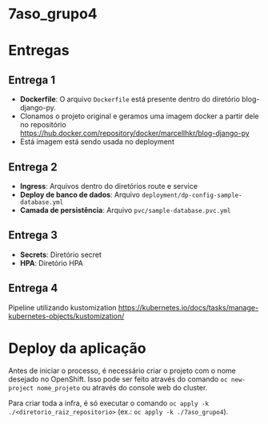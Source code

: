 # 7aso_grupo4

# Entregas

## Entrega 1
- **Dockerfile**: O arquivo `Dockerfile` está presente dentro do diretório blog-django-py.
- Clonamos o projeto original e geramos uma imagem docker a partir dele no repositório https://hub.docker.com/repository/docker/marcellhkr/blog-django-py
- Está imagem está sendo usada no deployment

## Entrega 2
- **Ingress**: Arquivos dentro do diretórios route e service
- **Deploy de banco de dados**: Arquivo `deployment/dp-config-sample-database.yml`
- **Camada de persistência**: Arquivo `pvc/sample-database.pvc.yml`

## Entrega 3
- **Secrets**: Diretório secret
- **HPA**: Diretório HPA

## Entrega 4
Pipeline utilizando kustomization
https://kubernetes.io/docs/tasks/manage-kubernetes-objects/kustomization/

# Deploy da aplicação

Antes de iniciar o processo, é necessário criar o projeto com o nome desejado no OpenShift. Isso pode ser feito através do comando `oc new-project nome_projeto` ou através do console web do cluster.

Para criar toda a infra, é só executar o comando `oc apply -k ./<diretorio_raiz_repositorio>` (ex.: `oc apply -k ./7aso_grupo4`).
